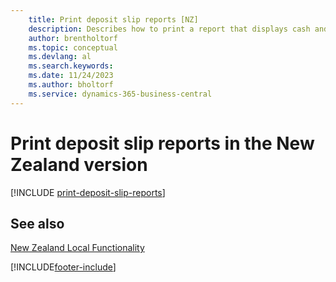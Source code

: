 ```yaml
---
    title: Print deposit slip reports [NZ]
    description: Describes how to print a report that displays cash and check details in a format required by the bank in the New Zealand version.
    author: brentholtorf
    ms.topic: conceptual
    ms.devlang: al
    ms.search.keywords:
    ms.date: 11/24/2023
    ms.author: bholtorf
    ms.service: dynamics-365-business-central
---
```

# Print deposit slip reports in the New Zealand version

[!INCLUDE [print-deposit-slip-reports](../includes/AUNZ/print-deposit-slip-reports.md)]

## See also

[New Zealand Local Functionality](new-zealand-local-functionality.md)


[!INCLUDE[footer-include](../../includes/footer-banner.md)]
